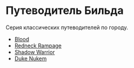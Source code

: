 # Путеводитель Бильда

Серия классических путеводителей по городу.

* [Blood](./Blood/index.md)
* [Redneck Rampage](./Redneck%20Rampage/index.md)
* [Shadow Warrior](./Shadow%20Warrior/index.md)
* [Duke Nukem](./Duke%20Nukem/index.md)
